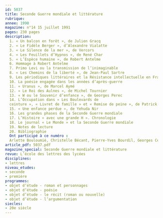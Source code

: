 ```yaml
---
id: 5037
title: Seconde Guerre mondiale et littérature
rubrique: 
annee: 1990
magazine: n°14 15 juillet 1991
pages: 230 pages
description: 
  1. « Un balcon en forêt », de Julien Gracq
  2. « Le Fidèle Berger », d’Alexandre Vialatte
  3. « Le Silence de la mer », de Vercors
  4. « Les Feuillets d’Hypnos », de René Char
  5. « L’Espèce humaine », de Robert Antelme
  6. Hommage à Robert Antelme
  7. Primo Levi ou la transmission de l’inimaginable
  8. « Les Chemins de la liberté », de Jean-Paul Sartre
  9. Les périodiques littéraires et la Résistance intellectuelle en France de 1940 à 1944
  10. La poésie engagée dans les années d’après-guerre
  11. « Uranus », de Marcel Aymé
  12. « Le Roi des Aulnes », de Michel Tournier
  13. « W ou le Souvenir d’enfance », de Georges Perec
  14. L’Occupation dans « Les Boulevards de
  ceinture », « Livret de famille » et « Remise de peine », de Patrick Modiano
  15. « Une enfance perdue », de Yehuda Nir
  16. Les grandes phases de la Seconde Guerre mondiale
  17. L’Histoire « avec une grande H ». Chronologie
  18. Le journal « Le Monde » et la Seconde Guerre mondiale
  19. Notes de lecture
  20. Bibliographie
  Ont participé à ce numéro :
  Arlette Bouloumié, Christelle Bécant, Pierre-Yves Bourdil, Georges Cesbron, Norbert Czarny, Anne-Marie Duranton-Crabol, Pierre Hairion, Jean-Jacques Heude, Jacques Le Marinel, Francine de Martinoir, Yves Ménager, Edgar Morin, Yves Pihan, Guy Rabaté, Yves Stalloni et Guy Talon
article_pdf: 5037.pdf
magazine_special: Seconde Guerre mondiale et littérature
revue: L’école des lettres des lycées
disciplines:
- lettres
niveau_etudes:
- seconde
- première
programmes:
- objet d’étude - roman et personnages
- objet d’étude - poésie
- objet d’étude - le récit (roman ou nouvelle)
- objet d’étude - l’argumentation
siecles:
- 20e siècle
---
```

